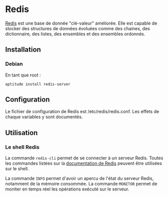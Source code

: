 # Redis

[Redis](http://redis.io/) est une base de donnée "clé-valeur" améliorée. Elle est capable
de stocker des structures de données évoluées comme des chaines, des
dictionnaire, des listes, des ensembles et des ensembles ordonnés.

## Installation

### Debian

En tant que root :

```shell
aptitude install redis-server
```

## Configuration

Le fichier de configuration de Redis est /etc/redis/redis.conf. Les
effets de chaque variables y sont documentés.

## Utilisation

### Le shell Redis

La commande `redis-cli` permet de se connecter à un serveur
Redis. Toutes les commandes listées sur la [documentation de
Redis](http://redis.io/commands) peuvent être utilisées sur le shell.

La commande `INFO` permet d'avoir un apercu de l'état du serveur Redis,
notamment de la mémoire consommée. La commande `MONITOR` permet de
moniter en temps réel les opérations exécuté sur le serveur.
